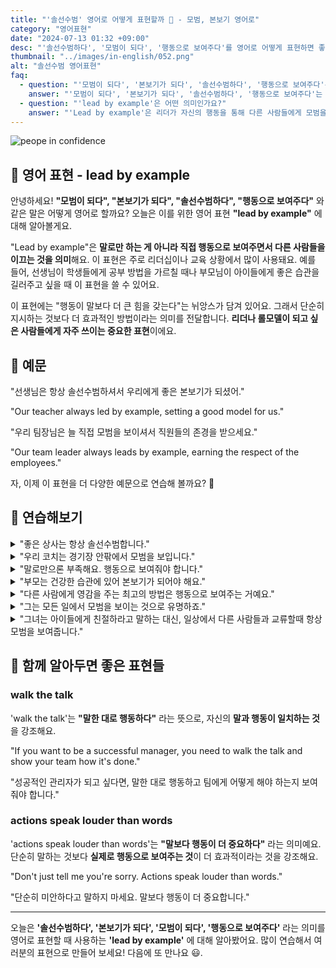 ```yaml
---
title: "'솔선수범' 영어로 어떻게 표현할까 🌟 - 모범, 본보기 영어로"
category: "영어표현"
date: "2024-07-13 01:32 +09:00"
desc: "'솔선수범하다', '모범이 되다', '행동으로 보여주다'를 영어로 어떻게 표현하면 좋을까요? '선생님은 항상 솔선수범하셔요.', 우리 팀장님은 늘 직접 모범을 보여줘요.' 등을 영어로 표현하는 법을 배워봅시다. 다양한 예문을 통해서 연습하고 본인의 표현으로 만들어 보세요."
thumbnail: "../images/in-english/052.png"
alt: "솔선수범 영어표현"
faq:
  - question: "'모범이 되다', '본보기가 되다', '솔선수범하다', '행동으로 보여주다'는 영어로 어떻게 표현하나요?"
    answer: "'모범이 되다', '본보기가 되다', '솔선수범하다', '행동으로 보여주다'는 영어로 'lead by example'로 표현할 수 있습니다. 이 표현은 말로만 하는 것이 아니라 직접 행동으로 보여주면서 다른 사람들을 이끄는 것을 의미합니다. 예를 들어, '선생님은 항상 솔선수범하셔서 우리에게 좋은 본보기가 되셨어.'는 'Our teacher always led by example, setting a good model for us.'로 표현할 수 있습니다."
  - question: "'lead by example'은 어떤 의미인가요?"
    answer: "'Lead by example'은 리더가 자신의 행동을 통해 다른 사람들에게 모범을 보이며 이끄는 것을 의미합니다. 이 표현은 주로 리더십이나 교육 상황에서 사용되며, '행동이 말보다 더 큰 힘을 갖는다'는 뉘앙스를 담고 있습니다. '우리 팀장님은 늘 직접 모범을 보이셔서 직원들의 존경을 받으세요.'는 'Our team leader always leads by example, earning the respect of the employees.'로 표현할 수 있습니다."
---
```


![peope in confidence](../images/in-english/052-1.avif)

## 🌟 영어 표현 - lead by example

안녕하세요! **"모범이 되다", "본보기가 되다", "솔선수범하다", "행동으로 보여주다"** 와 같은 말은 어떻게 영어로 할까요? 오늘은 이를 위한 영어 표현 **"lead by example"** 에 대해 알아볼게요.

"Lead by example"은 **말로만 하는 게 아니라 직접 행동으로 보여주면서 다른 사람들을 이끄는 것을 의미**해요. 이 표현은 주로 리더십이나 교육 상황에서 많이 사용돼요. 예를 들어, 선생님이 학생들에게 공부 방법을 가르칠 때나 부모님이 아이들에게 좋은 습관을 길러주고 싶을 때 이 표현을 쓸 수 있어요.

이 표현에는 "행동이 말보다 더 큰 힘을 갖는다"는 뉘앙스가 담겨 있어요. 그래서 단순히 지시하는 것보다 더 효과적인 방법이라는 의미를 전달합니다. **리더나 롤모델이 되고 싶은 사람들에게 자주 쓰이는 중요한 표현**이에요.

<script async src="https://pagead2.googlesyndication.com/pagead/js/adsbygoogle.js?client=ca-pub-1465612013356152"
     crossorigin="anonymous"></script>
<!-- engple-horizontal-ad -->

<div 
  data-inline-banner="🎉 새해에는 스픽 AI와 함께 영어 공부하자" 
  data-inline-banner-subtext="설날 특별 할인으로 60%할인 + 추가 7만원 할인! (~2/3)" 
  data-inline-banner-link="https://app.usespeak.com/kr-ko/sale/kr-affiliate-special/?ref=engple-inline"
  data-inline-banner-caption="해당 링크를 통해 구매시 일정액의 수수료를 지급받습니다.">
</div>

## 📖 예문

"선생님은 항상 솔선수범하셔서 우리에게 좋은 본보기가 되셨어."

"Our teacher always led by example, setting a good model for us."

"우리 팀장님은 늘 직접 모범을 보이셔서 직원들의 존경을 받으세요."

"Our team leader always leads by example, earning the respect of the employees."

자, 이제 이 표현을 더 다양한 예문으로 연습해 볼까요? 🚀

## 💬 연습해보기

<details>
<summary>"좋은 상사는 항상 솔선수범합니다."</summary>
<span>"Good bosses always lead by example."</span>
</details>

<details>
<summary>"우리 코치는 경기장 안팎에서 모범을 보입니다."</summary>
<span>"Our coach leads by example on and off the field."</span>
</details>

<details>
<summary>"말로만으론 부족해요. 행동으로 보여줘야 합니다."</summary>
<span>"It's not enough to talk the talk, you gotta lead by example."</span>
</details>

<details>
<summary>"부모는 건강한 습관에 있어 본보기가 되어야 해요."</summary>
<span>"Parents should lead by example <a href="/blog/in-english/269.when-it-comes-to/">when it comes to</a> healthy habits."</span>
</details>

<details>
<summary>"다른 사람에게 영감을 주는 최고의 방법은 행동으로 보여주는 거예요."</summary>
<span>"The best way to inspire others is to lead by example."</span>
</details>

<details>
<summary>"그는 모든 일에서 모범을 보이는 것으로 유명하죠."</summary>
<span>"He's known for leading by example in everything he does."</span>
</details>

<details>
<summary>"그녀는 아이들에게 친절하라고 말하는 대신, 일상에서 다른 사람들과 교류할때 항상 모범을 보여줍니다."</summary>
<span>"<a href="/blog/in-english/169.instead-of/">Instead of</a> just telling her kids to be kind, she makes a point of leading by example in her daily interactions with others."</span>
</details>

## 🤝 함께 알아두면 좋은 표현들

### walk the talk

'walk the talk'는 **"말한 대로 행동하다"** 라는 뜻으로, 자신의 **말과 행동이 일치하는 것** 을 강조해요.

"If you want to be a successful manager, you need to walk the talk and show your team how it's done."

"성공적인 관리자가 되고 싶다면, 말한 대로 행동하고 팀에게 어떻게 해야 하는지 보여줘야 합니다."

### actions speak louder than words

'actions speak louder than words'는 **"말보다 행동이 더 중요하다"** 라는 의미예요. 단순히 말하는 것보다 **실제로 행동으로 보여주는 것**이 더 효과적이라는 것을 강조해요.

"Don't just tell me you're sorry. Actions speak louder than words."

"단순히 미안하다고 말하지 마세요. 말보다 행동이 더 중요합니다."

---

오늘은 **'솔선수범하다', '본보기가 되다', '모범이 되다', '행동으로 보여주다'** 라는 의미를 영어로 표현할 때 사용하는 **'lead by example'** 에 대해 알아봤어요. 많이 연습해서 여러분의 표현으로 만들어 보세요! 다음에 또 만나요 😃.
